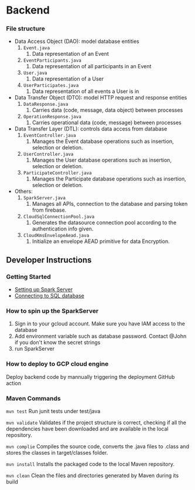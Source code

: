 # Backend

### File structure

- Data Access Object (DAO): model database entities
    1. `Event.java`
       1. Data representation of an Event
    2. `EventParticipants.java`
       1. Data representation of all participants in an Event
    3. `User.java`
       1. Data representation of a User
    4. `UserParticipates.java`
       1. Data representation of all events a User is in
- Data Transfer Object (DTO): model HTTP request and response entities
    1. `DataResponse.java`
       1. Carries data (code, message, data object) between processes 
    2. `OperationResponse.java`
        1. Carries operational data (code, message) between processes
- Data Transfer Layer (DTL): controls data access from database
    1. `EventController.java`
       1. Manages the Event database operations such as insertion, selection or deletion.
    2. `UserController.java`
       1. Manages the User database operations such as insertion, selection or deletion.
    3. `ParticipateController.java`
       1. Manages the Participate database operations such as insertion, selection or deletion.
- Others:
    1. `SparkServer.java`
        1. Manages all APIs, connection to the database and parsing token from firebase.
    2. `CloudSqlConnectionPool.java`
        1. Generates the datasource connection pool according to the authentication info given.
    3. `CloudKmsEnvelopeAead.java`
        1. Initialize an envelope AEAD primitive for data Encryption.
## Developer Instructions

### Getting Started

- [Setting up Spark Server](https://sparkjava.com/documentation#getting-started)
- [Connecting to SQL database](https://sparkjava.com/tutorials/sql2o-database)

### How to spin up the SparkServer

1. Sign in to your gcloud account. Make sure you have IAM access to the database
2. Add environment variable such as database password. Contact @John if you don't know the secret strings
3. run SparkServer

### How to deploy to GCP cloud engine
Deploy backend code by mannually triggering the deployment GitHub action

### Maven Commands

`mvn test`
Run junit tests under test/java

`mvn validate`
Validates if the project structure is correct, checking if all the dependencies have been downloaded and are available
in the local repository.

`mvn complie`
Compiles the source code, converts the .java files to .class and stores the classes in target/classes folder.

`mvn install`
Installs the packaged code to the local Maven repository.

`mvn clean`
Clean the files and directories generated by Maven during its build
